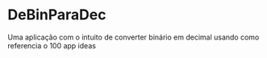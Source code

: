 # DeBinParaDec
Uma aplicação com o intuito de converter binário em decimal usando como referencia o 100 app ideas
